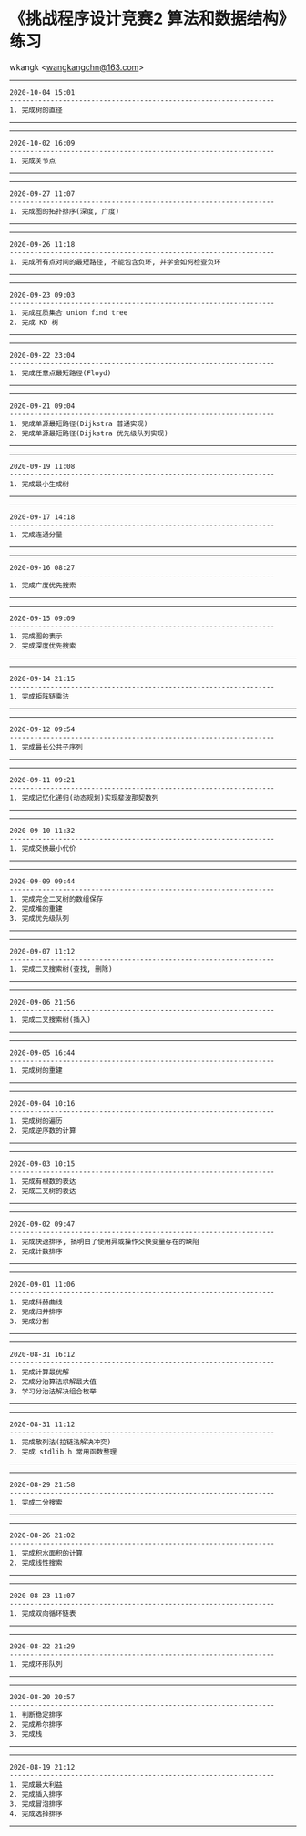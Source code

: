 
# 《挑战程序设计竞赛2 算法和数据结构》 练习
wkangk <<wangkangchn@163.com>>  
  
*********************************************************************  
    2020-10-04 15:01  
    -----------------------------------------------------------------  
    1. 完成树的直径    
*********************************************************************  
    
*********************************************************************  
    2020-10-02 16:09  
    -----------------------------------------------------------------  
    1. 完成关节点    
*********************************************************************  
    
*********************************************************************  
    2020-09-27 11:07  
    -----------------------------------------------------------------  
    1. 完成图的拓扑排序(深度, 广度)  
*********************************************************************  
   
*********************************************************************  
    2020-09-26 11:18  
    -----------------------------------------------------------------  
    1. 完成所有点对间的最短路径, 不能包含负环, 并学会如何检查负环  
*********************************************************************  
    
*********************************************************************  
    2020-09-23 09:03  
    -----------------------------------------------------------------  
    1. 完成互质集合 union find tree   
    2. 完成 KD 树  
*********************************************************************  
    
*********************************************************************  
    2020-09-22 23:04  
    -----------------------------------------------------------------  
    1. 完成任意点最短路径(Floyd)  
*********************************************************************  
  
*********************************************************************  
    2020-09-21 09:04  
    -----------------------------------------------------------------  
    1. 完成单源最短路径(Dijkstra 普通实现)  
    2. 完成单源最短路径(Dijkstra 优先级队列实现)   
*********************************************************************  
    
*********************************************************************  
    2020-09-19 11:08  
    -----------------------------------------------------------------  
    1. 完成最小生成树    
*********************************************************************  
    
*********************************************************************  
    2020-09-17 14:18  
    -----------------------------------------------------------------  
    1. 完成连通分量     
*********************************************************************  
  
*********************************************************************  
    2020-09-16 08:27   
    -----------------------------------------------------------------  
    1. 完成广度优先搜索  
*********************************************************************  
      
*********************************************************************  
    2020-09-15 09:09  
    -----------------------------------------------------------------  
    1. 完成图的表示
    2. 完成深度优先搜索      
*********************************************************************  
    
*********************************************************************  
    2020-09-14 21:15  
    -----------------------------------------------------------------  
    1. 完成矩阵链乘法    
*********************************************************************  
    
*********************************************************************  
    2020-09-12 09:54  
    -----------------------------------------------------------------  
    1. 完成最长公共子序列    
*********************************************************************  
    
*********************************************************************  
    2020-09-11 09:21  
    -----------------------------------------------------------------  
    1. 完成记忆化递归(动态规划)实现斐波那契数列  
*********************************************************************  
      
*********************************************************************  
    2020-09-10 11:32  
    -----------------------------------------------------------------  
    1. 完成交换最小代价    
*********************************************************************  
  
*********************************************************************  
    2020-09-09 09:44  
    -----------------------------------------------------------------  
    1. 完成完全二叉树的数组保存
    2. 完成堆的重建
    3. 完成优先级队列      
*********************************************************************  
    
*********************************************************************  
    2020-09-07 11:12  
    -----------------------------------------------------------------  
    1. 完成二叉搜索树(查找, 删除)    
*********************************************************************  
    
*********************************************************************  
    2020-09-06 21:56  
    -----------------------------------------------------------------  
    1. 完成二叉搜索树(插入)    
*********************************************************************  
    
*********************************************************************  
    2020-09-05 16:44  
    -----------------------------------------------------------------  
    1. 完成树的重建    
*********************************************************************  
  
*********************************************************************  
    2020-09-04 10:16  
    -----------------------------------------------------------------  
    1. 完成树的遍历    
    2. 完成逆序数的计算 
*********************************************************************  
    
*********************************************************************  
    2020-09-03 10:15  
    -----------------------------------------------------------------  
    1. 完成有根数的表达   
    2. 完成二叉树的表达   
*********************************************************************  
    
*********************************************************************  
    2020-09-02 09:47  
    -----------------------------------------------------------------  
    1. 完成快速排序, 搞明白了使用异或操作交换变量存在的缺陷  
    2. 完成计数排序  
*********************************************************************  
    
*********************************************************************  
    2020-09-01 11:06  
    -----------------------------------------------------------------  
    1. 完成科赫曲线  
    2. 完成归并排序  
    3. 完成分割    
*********************************************************************  

*********************************************************************   
    2020-08-31 16:12  
    -----------------------------------------------------------------   
    1. 完成计算最优解  
    2. 完成分治算法求解最大值  
    3. 学习分治法解决组合枚举    
********************************************************************* 

*********************************************************************   
    2020-08-31 11:12    
    -----------------------------------------------------------------   
    1. 完成散列法(拉链法解决冲突)  
    2. 完成 stdlib.h 常用函数整理  
********************************************************************* 

*********************************************************************   
    2020-08-29 21:58  
    -----------------------------------------------------------------   
    1. 完成二分搜索  
********************************************************************* 

*********************************************************************   
    2020-08-26 21:02  
    -----------------------------------------------------------------   
    1. 完成积水面积的计算  
    2. 完成线性搜索    
*********************************************************************  

*********************************************************************   
    2020-08-23 11:07  
    -----------------------------------------------------------------   
    1. 完成双向循环链表    
*********************************************************************  

*********************************************************************   
    2020-08-22 21:29  
    -----------------------------------------------------------------   
    1. 完成环形队列    
*********************************************************************  

*********************************************************************   
    2020-08-20 20:57 
    -----------------------------------------------------------------   
    1. 判断稳定排序 
    2. 完成希尔排序  
    3. 完成栈   
*********************************************************************  
 
*********************************************************************  
    2020-08-19 21:12  
    -----------------------------------------------------------------   
    1. 完成最大利益  
    2. 完成插入排序  
    3. 完成冒泡排序  
    4. 完成选择排序  
*********************************************************************  

